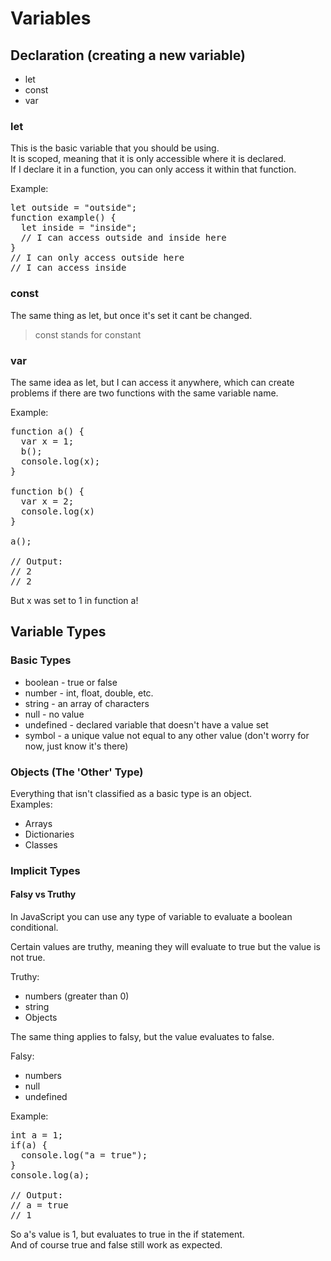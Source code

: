 # Variables

## Declaration (creating a new variable)

- let
- const
- var

### let
This is the basic variable that you should be using.  
It is scoped, meaning that it is only accessible where it is declared.  
If I declare it in a function, you can only access it within that function.

Example: 
<pre>
let outside = "outside";  
function example() {  
  let inside = "inside";  
  // I can access outside and inside here
}  
// I can only access outside here  
// I can access inside
</pre>


### const
The same thing as let, but once it's set it cant be changed.
>const stands for constant

### var
The same idea as let, but I can access it anywhere, which can create problems if there are two functions with the same variable name.

Example:
<pre>
function a() {
  var x = 1;
  b();
  console.log(x);
}

function b() {
  var x = 2;
  console.log(x)
}

a();

// Output:
// 2
// 2
</pre>

But x was set to 1 in function a!

## Variable Types

### Basic Types
- boolean - true or false
- number - int, float, double, etc.
- string - an array of characters
- null - no value
- undefined - declared variable that doesn't have a value set
- symbol - a unique value not equal to any other value (don't worry for now, just know it's there)

### Objects (The 'Other' Type)

Everything that isn't classified as a basic type is an object.  
Examples:
- Arrays
- Dictionaries
- Classes

### Implicit Types

#### Falsy vs Truthy
In JavaScript you can use any type of variable to evaluate a boolean conditional.  

Certain values are truthy, meaning they will evaluate to true but the value is not true.

Truthy:
- numbers (greater than 0)
- string
- Objects

The same thing applies to falsy, but the value evaluates to false.

Falsy:
- numbers
- null
- undefined

Example:
<pre>
int a = 1;
if(a) {
  console.log("a = true");
}
console.log(a);

// Output:
// a = true
// 1
</pre>

So a's value is 1, but evaluates to true in the if statement.  
And of course true and false still work as expected.
